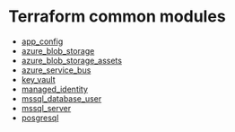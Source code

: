 # Terraform common modules

- [app_config](./app_config/readme.md)
- [azure_blob_storage](./azure_blob_storage/readme.md)
- [azure_blob_storage_assets](./azure_blob_storage_assets/readme.md)
- [azure_service_bus](./azure_service_bus/readme.md)
- [key_vault](./key_vault/readme.md)
- [managed_identity](./managed_identity/readme.md)
- [mssql_database_user](./mssql_database_user/)
- [mssql_server](./mssql_server/)
- [posgresql](/postgresql/readme.md)

<!-- BEGIN_TF_DOCS -->

<!-- END_TF_DOCS -->
